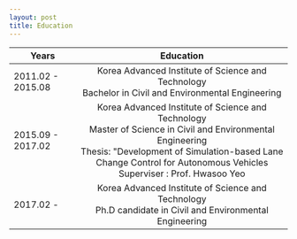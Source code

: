 ```yaml
---
layout: post
title: Education
---
```



| Years | Education |
|---|:---:|
| 2011.02 - 2015.08 | Korea Advanced Institute of Science and Technology </br> Bachelor in Civil and Environmental Engineering|
| 2015.09 - 2017.02 | Korea Advanced Institute of Science and Technology </br> Master of Science in Civil and Environmental Engineering </br> Thesis: "Development of Simulation-based Lane Change Control for Autonomous Vehicles </br> Superviser : Prof. Hwasoo Yeo |
| 2017.02 -         | Korea Advanced Institute of Science and Technology </br> Ph.D candidate in Civil and Environmental Engineering|

